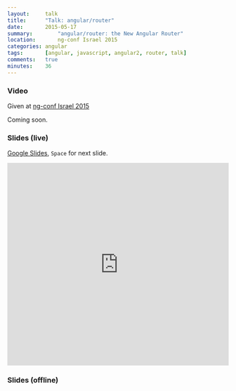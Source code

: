```yaml
---
layout:     talk
title:      "Talk: angular/router"
date:       2015-05-17
summary:		"angular/router: the New Angular Router"
location:		ng-conf Israel 2015
categories: angular
tags:       [angular, javascript, angular2, router, talk]
comments:   true
minutes:    36
---
```

### Video

Given at [ng-conf Israel 2015](http://ng-conf.co.il/)

Coming soon.

### Slides (live)

[Google Slides](https://docs.google.com/presentation/d/1ZQC91BNa9NEMN3WrIDslal1nMNe6Vc8wQc-xJTNPpj4/edit?usp=sharing), `Space` for next slide.

<iframe src="https://docs.google.com/presentation/d/1ZQC91BNa9NEMN3WrIDslal1nMNe6Vc8wQc-xJTNPpj4/embed?start=false&loop=false&delayms=3000" frameborder="0" width="100%" height="461px" allowfullscreen="true" mozallowfullscreen="true" webkitallowfullscreen="true"></iframe>

### Slides (offline)

<script async class="speakerdeck-embed" data-id="ae42cee1ffcd4321ab80b13f9753dcbd" data-ratio="1.77777777777778" src="//speakerdeck.com/assets/embed.js"></script>
